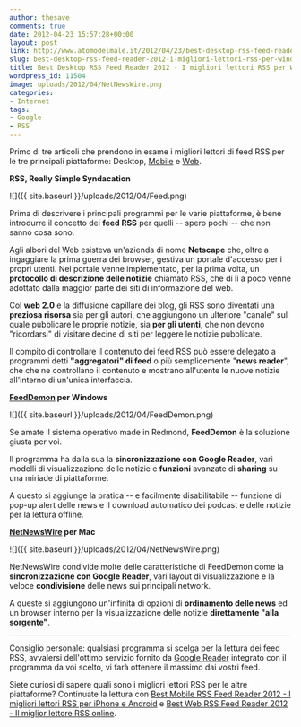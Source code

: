 ```yaml
---
author: thesave
comments: true
date: 2012-04-23 15:57:28+00:00
layout: post
link: http://www.atomodelmale.it/2012/04/23/best-desktop-rss-feed-reader-2012-i-migliori-lettori-rss-per-windows-e-mac/
slug: best-desktop-rss-feed-reader-2012-i-migliori-lettori-rss-per-windows-e-mac
title: Best Desktop RSS Feed Reader 2012 - I migliori lettori RSS per Windows e Mac
wordpress_id: 11504
image: uploads/2012/04/NetNewsWire.png
categories:
- Internet
tags:
- Google
- RSS
---
```


Primo di tre articoli che prendono in esame i migliori lettori di feed RSS per le tre principali piattaforme: Desktop, [Mobile](/2012/04/23/best-mobile-feed-reader-2012-i-migliori-lettori-rss-per-iphone-e-android/) e [Web](/2012/04/23/best-web-feed-reader-2012-il-miglior-lettore-rss-online/).

**RSS, Really Simple Syndacation**

![]({{ site.baseurl }}/uploads/2012/04/Feed.png)

Prima di descrivere i principali programmi per le varie piattaforme, è bene introdurre il concetto dei **feed RSS** per quelli -- spero pochi -- che non sanno cosa sono.

Agli albori del Web esisteva un'azienda di nome **Netscape** che, oltre a ingaggiare la prima guerra dei browser, gestiva un portale d'accesso per i propri utenti. Nel portale venne implementato, per la prima volta, un **protocollo di descrizione delle notizie** chiamato RSS, che di lì a poco venne adottato dalla maggior parte dei siti di informazione del web.

Col **web 2.0** e la diffusione capillare dei blog, gli RSS sono diventati una **preziosa risorsa** sia per gli autori, che aggiungono un ulteriore "canale" sul quale pubblicare le proprie notizie, sia **per gli utenti**, che non devono "ricordarsi" di visitare decine di siti per leggere le notizie pubblicate.

Il compito di controllare il contenuto dei feed RSS può essere delegato a programmi detti **"aggregatori" di feed** o più semplicemente "**news reader**", che che ne controllano il contenuto e mostrano all'utente le nuove notizie all'interno di un'unica interfaccia.

**[FeedDemon](http://www.feeddemon.com/) per Windows**

![]({{ site.baseurl }}/uploads/2012/04/FeedDemon.png)

Se amate il sistema operativo made in Redmond, **FeedDemon** è la soluzione giusta per voi.

Il programma ha dalla sua la **sincronizzazione con Google Reader**, vari modelli di visualizzazione delle notizie e **funzioni** avanzate di **sharing** su una miriade di piattaforme.

A questo si aggiunge la pratica -- e facilmente disabilitabile -- funzione di pop-up alert delle news e il download automatico dei podcast e delle notizie per la lettura offline.

**[NetNewsWire](http://netnewswireapp.com/mac) per Mac**

![]({{ site.baseurl }}/uploads/2012/04/NetNewsWire.png)

NetNewsWire condivide molte delle caratteristiche di FeedDemon come la **sincronizzazione con Google Reader**, vari layout di visualizzazione e la veloce **condivisione** delle news sui principali network.

A queste si aggiungono un'infinità di opzioni di **ordinamento delle news** ed un browser interno per la visualizzazione delle notizie **direttamente "alla sorgente"**.

* * *

Consiglio personale: qualsiasi programma si scelga per la lettura dei feed RSS, avvalersi dell'ottimo servizio fornito da [Google Reader](/#) integrato con il programma da voi scelto, vi farà ottenere il massimo dai vostri feed.

Siete curiosi di sapere quali sono i migliori lettori RSS per le altre piattaforme? Continuate la lettura con [Best Mobile RSS Feed Reader 2012 - I migliori lettori RSS per iPhone e Android](/2012/04/23/best-mobile-feed-reader-2012-i-migliori-lettori-rss-per-iphone-e-android/) e [Best Web RSS Feed Reader 2012 - Il miglior lettore RSS online](/2012/04/23/best-web-feed-reader-2012-il-miglior-lettore-rss-online/).

